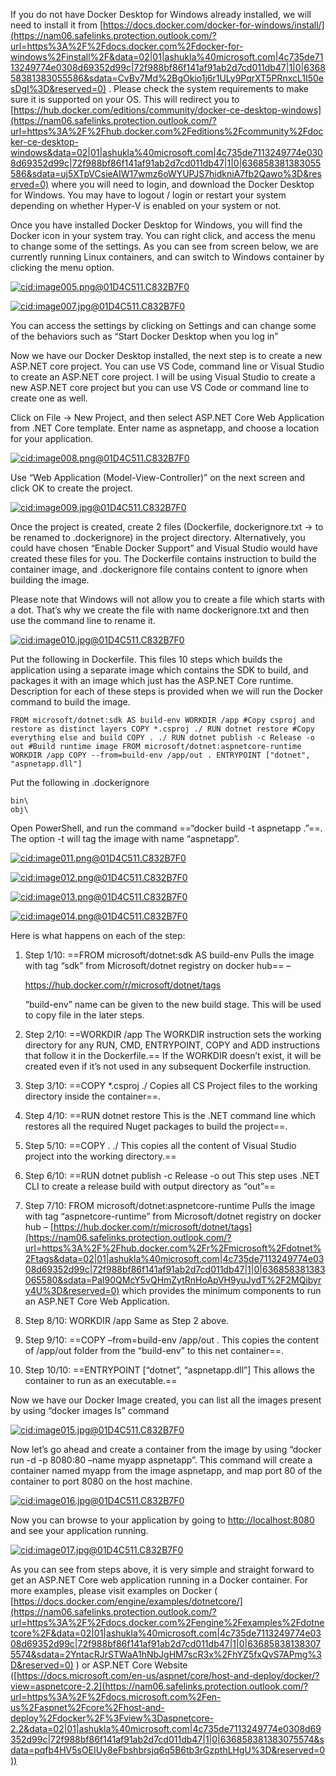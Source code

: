 If you do not have Docker Desktop for Windows already installed, we will need to install it from [https://docs.docker.com/docker-for-windows/install/](https://nam06.safelinks.protection.outlook.com/?url=https%3A%2F%2Fdocs.docker.com%2Fdocker-for-windows%2Finstall%2F&data=02|01|ashukla%40microsoft.com|4c735de7113249774e0308d69352d99c|72f988bf86f141af91ab2d7cd011db47|1|0|636858381383055586&sdata=CvBv7Md%2BgOkio1j6r1ULy9PqrXT5PRnxcL1I50esDgI%3D&reserved=0) . Please check the system requirements to make sure it is supported on your OS. This will redirect you to [https://hub.docker.com/editions/community/docker-ce-desktop-windows](https://nam06.safelinks.protection.outlook.com/?url=https%3A%2F%2Fhub.docker.com%2Feditions%2Fcommunity%2Fdocker-ce-desktop-windows&data=02|01|ashukla%40microsoft.com|4c735de7113249774e0308d69352d99c|72f988bf86f141af91ab2d7cd011db47|1|0|636858381383055586&sdata=uj5XTpVCsieAIW17wmz6oWYUPJS7hidkniA7fb2Qawo%3D&reserved=0) where you will need to login, and download the Docker Desktop for Windows. You may have to logout / login or restart your system depending on whether Hyper-V is enabled on your system or not.

Once you have installed Docker Desktop for Windows, you will find the Docker icon in your system tray. You can right click, and access the menu to change some of the settings. As you can see from screen below, we are currently running Linux containers, and can switch to Windows container by clicking the menu option.

[![cid:image005.png@01D4C511.C832B7F0](https://devblogs.microsoft.com/premier-developer/wp-content/uploads/sites/31/2019/02/cidimage005-png01d4c511-c832b7f0.png)](https://devblogs.microsoft.com/premier-developer/wp-content/uploads/sites/31/2019/02/cidimage005-png01d4c511-c832b7f0.png)

[![cid:image007.jpg@01D4C511.C832B7F0](http://devblogs.microsoft.com/premier-developer/wp-content/uploads/sites/31/2019/02/cidimage007-jpg01d4c511-c832b7f0.jpeg)](http://devblogs.microsoft.com/premier-developer/wp-content/uploads/sites/31/2019/02/cidimage007-jpg01d4c511-c832b7f0.jpeg)

You can access the settings by clicking on Settings and can change some of the behaviors such as “Start Docker Desktop when you log in”

Now we have our Docker Desktop installed, the next step is to create a new ASP.NET core project. You can use VS Code, command line or Visual Studio to create an ASP.NET core project. I will be using Visual Studio to create a new ASP.NET core project but you can use VS Code or command line to create one as well.

Click on File -> New Project, and then select ASP.NET Core Web Application from .NET Core template. Enter name as aspnetapp, and choose a location for your application.

[![cid:image008.png@01D4C511.C832B7F0](http://devblogs.microsoft.com/premier-developer/wp-content/uploads/sites/31/2019/02/cidimage008-png01d4c511-c832b7f0.png)](http://devblogs.microsoft.com/premier-developer/wp-content/uploads/sites/31/2019/02/cidimage008-png01d4c511-c832b7f0.png)

Use “Web Application (Model-View-Controller)” on the next screen and click OK to create the project.

[![cid:image009.jpg@01D4C511.C832B7F0](http://devblogs.microsoft.com/premier-developer/wp-content/uploads/sites/31/2019/02/cidimage009-jpg01d4c511-c832b7f0.jpeg)](http://devblogs.microsoft.com/premier-developer/wp-content/uploads/sites/31/2019/02/cidimage009-jpg01d4c511-c832b7f0.jpeg)

Once the project is created, create 2 files (Dockerfile, dockerignore.txt -> to be renamed to .dockerignore) in the project directory. Alternatively, you could have chosen “Enable Docker Support” and Visual Studio would have created these files for you. The Dockerfile contains instruction to build the container image, and .dockerignore file contains content to ignore when building the image.

Please note that Windows will not allow you to create a file which starts with a dot. That’s why we create the file with name dockerignore.txt and then use the command line to rename it.

[![cid:image010.jpg@01D4C511.C832B7F0](http://devblogs.microsoft.com/premier-developer/wp-content/uploads/sites/31/2019/02/cidimage010-jpg01d4c511-c832b7f0.jpeg)](http://devblogs.microsoft.com/premier-developer/wp-content/uploads/sites/31/2019/02/cidimage010-jpg01d4c511-c832b7f0.jpeg)

Put the following in Dockerfile. This files 10 steps which builds the application using a separate image which contains the SDK to build, and packages it with an image which just has the ASP.NET Core runtime. Description for each of these steps is provided when we will run the Docker command to build the image.

`FROM microsoft/dotnet:sdk AS build-env
WORKDIR /app
#Copy csproj and restore as distinct layers
COPY *.csproj ./
RUN dotnet restore
#Copy everything else and build
COPY . ./
RUN dotnet publish -c Release -o out
#Build runtime image
FROM microsoft/dotnet:aspnetcore-runtime
WORKDIR /app
COPY --from=build-env /app/out .
ENTRYPOINT ["dotnet", "aspnetapp.dll"]`

Put the following in .dockerignore

```
bin\
obj\
```

Open PowerShell, and run the command ==“docker build -t aspnetapp .”==. The option -t will tag the image with name “aspnetapp”.

[![cid:image011.png@01D4C511.C832B7F0](http://devblogs.microsoft.com/premier-developer/wp-content/uploads/sites/31/2019/02/cidimage011-png01d4c511-c832b7f0.png)](http://devblogs.microsoft.com/premier-developer/wp-content/uploads/sites/31/2019/02/cidimage011-png01d4c511-c832b7f0.png)

[![cid:image012.png@01D4C511.C832B7F0](http://devblogs.microsoft.com/premier-developer/wp-content/uploads/sites/31/2019/02/cidimage012-png01d4c511-c832b7f0.png)](http://devblogs.microsoft.com/premier-developer/wp-content/uploads/sites/31/2019/02/cidimage012-png01d4c511-c832b7f0.png)

[![cid:image013.png@01D4C511.C832B7F0](http://devblogs.microsoft.com/premier-developer/wp-content/uploads/sites/31/2019/02/cidimage013-png01d4c511-c832b7f0.png)](http://devblogs.microsoft.com/premier-developer/wp-content/uploads/sites/31/2019/02/cidimage013-png01d4c511-c832b7f0.png)

[![cid:image014.png@01D4C511.C832B7F0](http://devblogs.microsoft.com/premier-developer/wp-content/uploads/sites/31/2019/02/cidimage014-png01d4c511-c832b7f0.png)](http://devblogs.microsoft.com/premier-developer/wp-content/uploads/sites/31/2019/02/cidimage014-png01d4c511-c832b7f0.png)

Here is what happens on each of the step:

1. Step 1/10: ==FROM microsoft/dotnet:sdk AS build-env Pulls the image with tag “sdk” from Microsoft/dotnet registry on docker hub== –

   https://hub.docker.com/r/microsoft/dotnet/tags

   “build-env” name can be given to the new build stage. This will be used to copy file in the later steps.

2. Step 2/10: ==WORKDIR /app The WORKDIR instruction sets the working directory for any RUN, CMD, ENTRYPOINT, COPY and ADD instructions that follow it in the Dockerfile.== If the WORKDIR doesn’t exist, it will be created even if it’s not used in any subsequent Dockerfile instruction.

3. Step 3/10: ==COPY *.csproj ./ Copies all CS Project files to the working directory inside the container==.

4. Step 4/10: ==RUN dotnet restore This is the .NET command line which restores all the required Nuget packages to build the project==.

5. Step 5/10: ==COPY . ./ This copies all the content of Visual Studio project into the working directory.==

6. Step 6/10: ==RUN dotnet publish -c Release -o out This step uses .NET CLI to create a release build with output directory as “out”==

7. Step 7/10: FROM microsoft/dotnet:aspnetcore-runtime Pulls the image with tag “aspnetcore-runtime” from Microsoft/dotnet registry on docker hub – [https://hub.docker.com/r/microsoft/dotnet/tags](https://nam06.safelinks.protection.outlook.com/?url=https%3A%2F%2Fhub.docker.com%2Fr%2Fmicrosoft%2Fdotnet%2Ftags&data=02|01|ashukla%40microsoft.com|4c735de7113249774e0308d69352d99c|72f988bf86f141af91ab2d7cd011db47|1|0|636858381383065580&sdata=PaI90QMcY5vQHmZytRnHoApVH9yuJydT%2F2MQibyry4U%3D&reserved=0) which provides the minimum components to run an ASP.NET Core Web Application.

8. Step 8/10: WORKDIR /app Same as Step 2 above.

9. Step 9/10: ==COPY –from=build-env /app/out . This copies the content of /app/out folder from the “build-env” to this net container==.

10. Step 10/10: ==ENTRYPOINT [“dotnet”, “aspnetapp.dll”] This allows the container to run as an executable.==

Now we have our Docker Image created, you can list all the images present by using “docker images ls” command

[![cid:image015.jpg@01D4C511.C832B7F0](https://devblogs.microsoft.com/premier-developer/wp-content/uploads/sites/31/2019/02/cidimage015-jpg01d4c511-c832b7f0.jpeg)](https://devblogs.microsoft.com/premier-developer/wp-content/uploads/sites/31/2019/02/cidimage015-jpg01d4c511-c832b7f0.jpeg)

Now let’s go ahead and create a container from the image by using “docker run -d -p 8080:80 –name myapp aspnetapp”. This command will create a container named myapp from the image aspnetapp, and map port 80 of the container to port 8080 on the host machine.

[![cid:image016.jpg@01D4C511.C832B7F0](http://devblogs.microsoft.com/premier-developer/wp-content/uploads/sites/31/2019/02/cidimage016-jpg01d4c511-c832b7f0.jpeg)](http://devblogs.microsoft.com/premier-developer/wp-content/uploads/sites/31/2019/02/cidimage016-jpg01d4c511-c832b7f0.jpeg)

Now you can browse to your application by going to [http://localhost:8080](http://localhost:8080/) and see your application running.

[![cid:image017.jpg@01D4C511.C832B7F0](http://devblogs.microsoft.com/premier-developer/wp-content/uploads/sites/31/2019/02/cidimage017-jpg01d4c511-c832b7f0.jpeg)](http://devblogs.microsoft.com/premier-developer/wp-content/uploads/sites/31/2019/02/cidimage017-jpg01d4c511-c832b7f0.jpeg)

As you can see from steps above, it is very simple and straight forward to get an ASP.NET Core web application running in a Docker container. For more examples, please visit examples on Docker ( [https://docs.docker.com/engine/examples/dotnetcore/](https://nam06.safelinks.protection.outlook.com/?url=https%3A%2F%2Fdocs.docker.com%2Fengine%2Fexamples%2Fdotnetcore%2F&data=02|01|ashukla%40microsoft.com|4c735de7113249774e0308d69352d99c|72f988bf86f141af91ab2d7cd011db47|1|0|636858381383075574&sdata=2YntacRJrSTWaA1hNbJgHM7scR3x%2FhYZ5fxQvS7APmg%3D&reserved=0) ) or ASP.NET Core Website ([https://docs.microsoft.com/en-us/aspnet/core/host-and-deploy/docker/?view=aspnetcore-2.2](https://nam06.safelinks.protection.outlook.com/?url=https%3A%2F%2Fdocs.microsoft.com%2Fen-us%2Faspnet%2Fcore%2Fhost-and-deploy%2Fdocker%2F%3Fview%3Daspnetcore-2.2&data=02|01|ashukla%40microsoft.com|4c735de7113249774e0308d69352d99c|72f988bf86f141af91ab2d7cd011db47|1|0|636858381383075574&sdata=pqfb4HV5sOEIUy8eFbshbrsjq6q5B6tb3rGzpthLHgU%3D&reserved=0))